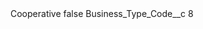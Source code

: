 <?xml version="1.0" encoding="UTF-8"?>
<CustomMetadata xmlns="http://soap.sforce.com/2006/04/metadata" xmlns:xsi="http://www.w3.org/2001/XMLSchema-instance" xmlns:xsd="http://www.w3.org/2001/XMLSchema">
    <label>Cooperative</label>
    <protected>false</protected>
    <values>
        <field>Business_Type_Code__c</field>
        <value xsi:type="xsd:string">8</value>
    </values>
</CustomMetadata>

